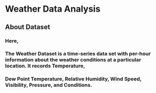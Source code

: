 # Weather Data Analysis
## About Dataset
### Here, 
### The Weather Dataset is a time-series data set with per-hour information about the weather conditions at a particular location. It records Temperature,
### Dew Point Temperature, Relative Humidity, Wind Speed, Visibility, Pressure, and Conditions.
